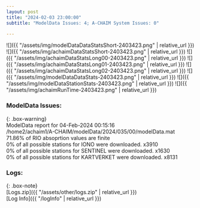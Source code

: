 ```yaml
---
layout: post
title: "2024-02-03 23:00:00"
subtitle: "ModelData Issues: 4; A-CHAIM System Issues: 0"

---
```


![]({{ "/assets/img/modelDataDataStatsShort-2403423.png" | relative_url }})
![]({{ "/assets/img/achaimDataStatsShort-2403423.png" | relative_url }})
![]({{ "/assets/img/achaimDataStatsLong00-2403423.png" | relative_url }})
![]({{ "/assets/img/achaimDataStatsLong01-2403423.png" | relative_url }})
![]({{ "/assets/img/achaimDataStatsLong02-2403423.png" | relative_url }})
![]({{ "/assets/img/modelDataDataStats-2403423.png" | relative_url }})
![]({{ "/assets/img/modelDataStationStats-2403423.png" | relative_url }})
![]({{ "/assets/img/achaimRunTime-2403423.png" | relative_url }})


### ModelData Issues:  
  
{: .box-warning}  
 ModelData report for 04-Feb-2024 00:15:16   
 /home2/achaim1/A-CHAIM/modelData/2024/035/00/modelData.mat   
 71.86% of RIO absoprtion values are finite   
 0% of all possible stations for IONO were downloaded. x3910   
 0% of all possible stations for SENTINEL were downloaded. x1630   
 0% of all possible stations for KARTVERKET were downloaded. x8131   
  


### Logs:  
  
{: .box-note}  
[Logs.zip]({{ "/assets/other/logs.zip" | relative_url }})  
[Log Info]({{ "/logInfo" | relative_url }})  
